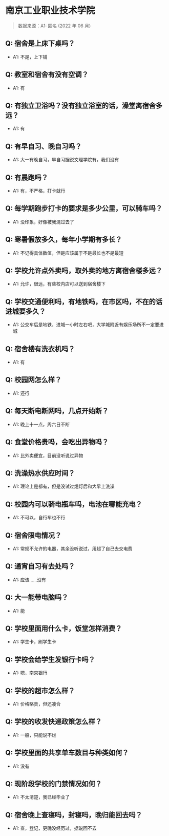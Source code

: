 # 南京工业职业技术学院

> 数据来源：A1: 匿名 (2022 年 06 月)

## Q: 宿舍是上床下桌吗？

- A1: 不是，上下铺

## Q: 教室和宿舍有没有空调？

- A1: 有

## Q: 有独立卫浴吗？没有独立浴室的话，澡堂离宿舍多远？

- A1: 有

## Q: 有早自习、晚自习吗？

- A1: 大一有晚自习，早自习据说文理学院有，我们没有

## Q: 有晨跑吗？

- A1: 有，不严格，打卡就行

## Q: 每学期跑步打卡的要求是多少公里，可以骑车吗？

- A1: 没印象，好像被我混过去了

## Q: 寒暑假放多久，每年小学期有多长？

- A1: 不记得具体数值，但是应该属于不是最长也不是最短

## Q: 学校允许点外卖吗，取外卖的地方离宿舍楼多远？

- A1: 允许，很远，有些校内店可以送到宿舍楼下

## Q: 学校交通便利吗，有地铁吗，在市区吗，不在的话进城要多久？

- A1: 公交车后是地铁，进城一小时左右吧，大学城附近有娱乐场所不一定要进城

## Q: 宿舍楼有洗衣机吗？

- A1: 有

## Q: 校园网怎么样？

- A1: 还行

## Q: 每天断电断网吗，几点开始断？

- A1: 晚上十一点，周六日不断

## Q: 食堂价格贵吗，会吃出异物吗？

- A1: 比外卖便宜，目前没听说过异物

## Q: 洗澡热水供应时间？

- A1: 理论上是都有，但是没试过熄灯后和大早上洗澡

## Q: 校园内可以骑电瓶车吗，电池在哪能充电？

- A1: 不可以，自行车也不行

## Q: 宿舍限电情况？

- A1: 常规不允许的电器，其余没听说过，用超了自己去交电费

## Q: 通宵自习有去处吗？

- A1: 应该……没有

## Q: 大一能带电脑吗？

- A1: 能

## Q: 学校里面用什么卡，饭堂怎样消费？

- A1: 学生卡，刷学生卡

## Q: 学校会给学生发银行卡吗？

- A1: 嗯，南京银行

## Q: 学校的超市怎么样？

- A1: 价格略贵，但还凑合

## Q: 学校的收发快递政策怎么样？

- A1: 一般，只能说不烂

## Q: 学校里面的共享单车数目与种类如何？

- A1: 没有

## Q: 现阶段学校的门禁情况如何？

- A1: 不太清楚，我已经毕业了

## Q: 宿舍晚上查寝吗，封寝吗，晚归能回去吗？

- A1: 查，登记，更晚没经历过，据说回不去

